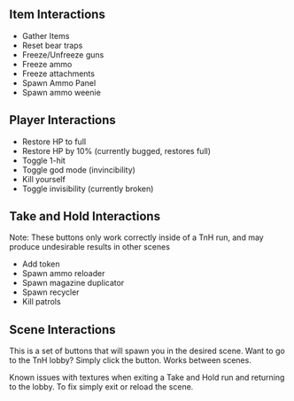 ## Item Interactions

- Gather Items
- Reset bear traps
- Freeze/Unfreeze guns
- Freeze ammo
- Freeze attachments
- Spawn Ammo Panel
- Spawn ammo weenie

## Player Interactions

- Restore HP to full
- Restore HP by 10% (currently bugged, restores full)
- Toggle 1-hit
- Toggle god mode (invincibility)
- Kill yourself
- Toggle invisibility (currently broken)

## Take and Hold Interactions

Note: These buttons only work correctly inside of a TnH run, and may produce undesirable results in other scenes

- Add token
- Spawn ammo reloader
- Spawn magazine duplicator
- Spawn recycler
- Kill patrols

## Scene Interactions

This is a set of buttons that will spawn you in the desired scene. Want to go to the TnH lobby? Simply click the button. Works between scenes. 

Known issues with textures when exiting a Take and Hold run and returning to the lobby. To fix simply exit or reload the scene.
